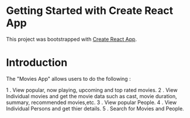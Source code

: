 # Getting Started with Create React App

This project was bootstrapped with [Create React App](https://github.com/facebook/create-react-app).

# Introduction

The "Movies App" allows users to do the following :

1 . View popular, now playing, upcoming and top rated movies.
2 . View Individual movies and get the movie data such as cast, movie duration, summary, recommended movies,etc.
3 . View popular People.
4 . View Individual Persons and get thier details.
5 . Search for Movies and People.
